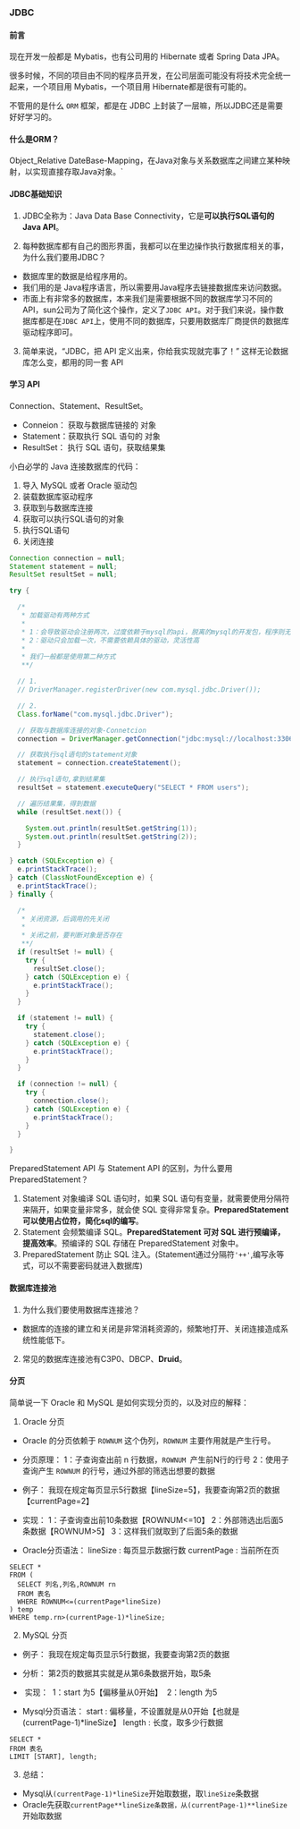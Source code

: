 ### JDBC

#### 前言

现在开发一般都是 Mybatis，也有公司用的 Hibernate 或者 Spring Data JPA。

很多时候，不同的项目由不同的程序员开发，在公司层面可能没有将技术完全统一起来，一个项目用 Mybatis，一个项目用 Hibernate都是很有可能的。

不管用的是什么 `ORM` 框架，都是在 JDBC 上封装了一层嘛，所以JDBC还是需要好好学习的。



#### 什么是ORM？

Object_Relative DateBase-Mapping，在Java对象与关系数据库之间建立某种映射，以实现直接存取Java对象。`



#### JDBC基础知识

1. JDBC全称为：Java Data Base Connectivity，它是**可以执行SQL语句的 Java API**。

2. 每种数据库都有自己的图形界面，我都可以在里边操作执行数据库相关的事，为什么我们要用JDBC？

- 数据库里的数据是给程序用的。
- 我们用的是 Java程序语言，所以需要用Java程序去链接数据库来访问数据。
- 市面上有非常多的数据库，本来我们是需要根据不同的数据库学习不同的 API，sun公司为了简化这个操作，定义了`JDBC API`。对于我们来说，操作数据库都是在`JDBC API`上，使用不同的数据库，只要用数据库厂商提供的数据库驱动程序即可。

3. 简单来说，“JDBC，把 API 定义出来，你给我实现就完事了！” 这样无论数据库怎么变，都用的同一套 API



#### 学习 API

Connection、Statement、ResultSet。

- Conneion： 获取与数据库链接的 对象
- Statement：获取执行 SQL 语句的 对象
- ResultSet：  执行 SQL 语句，获取结果集



小白必学的 Java 连接数据库的代码：

1. 导入 MySQL 或者 Oracle 驱动包
2. 装载数据库驱动程序
3. 获取到与数据库连接
4. 获取可以执行SQL语句的对象
5. 执行SQL语句
6. 关闭连接

```java
Connection connection = null;
Statement statement = null;
ResultSet resultSet = null;

try {

  /*
   * 加载驱动有两种方式
   *
   * 1：会导致驱动会注册两次，过度依赖于mysql的api，脱离的mysql的开发包，程序则无法编译
   * 2：驱动只会加载一次，不需要依赖具体的驱动，灵活性高
   *
   * 我们一般都是使用第二种方式
   **/

  // 1.
  // DriverManager.registerDriver(new com.mysql.jdbc.Driver());

  // 2.
  Class.forName("com.mysql.jdbc.Driver");

  // 获取与数据库连接的对象-Connetcion
  connection = DriverManager.getConnection("jdbc:mysql://localhost:3306/zhongfucheng", "root", "root");

  // 获取执行sql语句的statement对象
  statement = connection.createStatement();

  // 执行sql语句,拿到结果集
  resultSet = statement.executeQuery("SELECT * FROM users");

  // 遍历结果集，得到数据
  while (resultSet.next()) {

    System.out.println(resultSet.getString(1));
    System.out.println(resultSet.getString(2));
  }

} catch (SQLException e) {
  e.printStackTrace();
} catch (ClassNotFoundException e) {
  e.printStackTrace();
} finally {

  /*
   * 关闭资源，后调用的先关闭
   *
   * 关闭之前，要判断对象是否存在
   **/
  if (resultSet != null) {
    try {
      resultSet.close();
    } catch (SQLException e) {
      e.printStackTrace();
    }
  }

  if (statement != null) {
    try {
      statement.close();
    } catch (SQLException e) {
      e.printStackTrace();
    }
  }

  if (connection != null) {
    try {
      connection.close();
    } catch (SQLException e) {
      e.printStackTrace();
    }
  }

}
```



PreparedStatement API 与 Statement API 的区别，为什么要用PreparedStatement？

1. Statement 对象编译 SQL 语句时，如果 SQL 语句有变量，就需要使用分隔符来隔开，如果变量非常多，就会使 SQL 变得非常复杂。**PreparedStatement 可以使用占位符，简化sql的编写**。
2. Statement 会频繁编译 SQL。**PreparedStatement 可对 SQL 进行预编译，提高效率**。预编译的 SQL 存储在 PreparedStatement 对象中。
3. PreparedStatement 防止 SQL 注入。(Statement通过分隔符`'++'`,编写永等式，可以不需要密码就进入数据库)



#### 数据库连接池

1. 为什么我们要使用数据库连接池？

- 数据库的连接的建立和关闭是非常消耗资源的，频繁地打开、关闭连接造成系统性能低下。

2. 常见的数据库连接池有C3P0、DBCP、**Druid**。



#### 分页

简单说一下 Oracle 和 MySQL 是如何实现分页的，以及对应的解释：

1. Oracle 分页

-  Oracle 的分页依赖于 `ROWNUM` 这个伪列，`ROWNUM` 主要作用就是产生行号。

-    分页原理：
      1：子查询查出前 n 行数据，`ROWNUM `产生前N行的行号
      2：使用子查询产生 `ROWNUM` 的行号，通过外部的筛选出想要的数据

-    例子：
      我现在规定每页显示5行数据【lineSize=5】，我要查询第2页的数据【currentPage=2】

-    实现：
      1：子查询查出前10条数据【ROWNUM<=10】
      2：外部筛选出后面5条数据【ROWNUM>5】
      3：这样我们就取到了后面5条的数据
-  Oracle分页语法：
      lineSize :           每页显示数据行数
      currentPage :   当前所在页

```mysql
SELECT * 
FROM (
  SELECT 列名,列名,ROWNUM rn
  FROM 表名
  WHERE ROWNUM<=(currentPage*lineSize)
) temp
WHERE temp.rn>(currentPage-1)*lineSize;
```



2. MySQL 分页

-   例子：
    我现在规定每页显示5行数据，我要查询第2页的数据

-    分析：
     第2页的数据其实就是从第6条数据开始，取5条

- ​    实现：
  ​    1：start 为5【偏移量从0开始】
  ​    2：length 为5
- Mysql分页语法：
     start :     偏移量，不设置就是从0开始【也就是(currentPage-1)*lineSize】
     length :  长度，取多少行数据

```mysql
SELECT *
FROM 表名
LIMIT [START], length;
```



3. 总结：

- Mysql从`(currentPage-1)*lineSize`开始取数据，取`lineSize`条数据
- Oracle先获取`currentPage**lineSize条数据，从(currentPage-1)**lineSize`开始取数据



